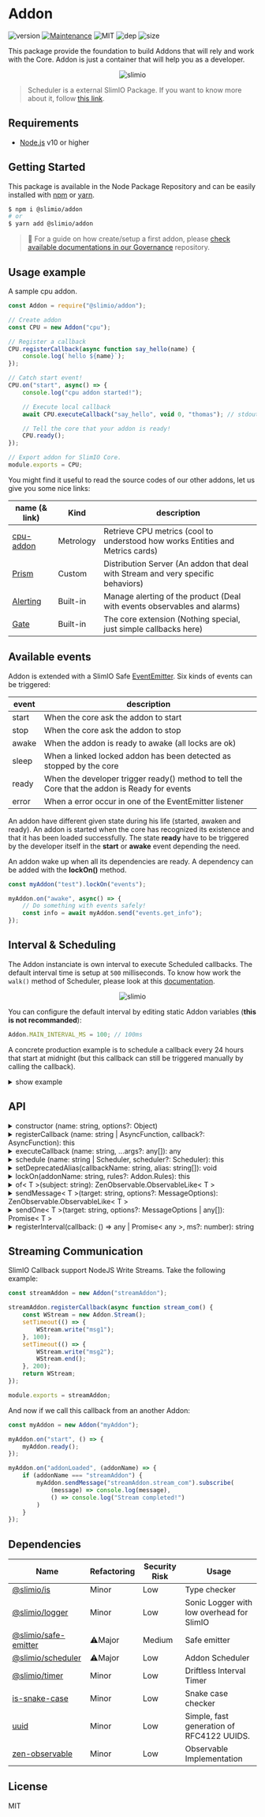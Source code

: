 # Addon
![version](https://img.shields.io/badge/dynamic/json.svg?url=https://raw.githubusercontent.com/SlimIO/Addon/master/package.json?token=AOgWw3vrgQuu-U4fz1c7yYZyc7XJPNtrks5catjdwA%3D%3D&query=$.version&label=Version)
[![Maintenance](https://img.shields.io/badge/Maintained%3F-yes-green.svg)](https://github.com/SlimIO/Addon/commit-activity)
![MIT](https://img.shields.io/github/license/mashape/apistatus.svg)
![dep](https://img.shields.io/david/SlimIO/Addon)
![size](https://img.shields.io/github/languages/code-size/SlimIO/Addon)

This package provide the foundation to build Addons that will rely and work with the Core. Addon is just a container that will help you as a developer.

<p align="center">
    <img src="https://i.imgur.com/SNAYd7Y.png" alt="slimio">
</p>

> Scheduler is a external SlimIO Package. If you want to know more about it, follow [this link](https://github.com/SlimIO/Scheduler).

## Requirements
- [Node.js](https://nodejs.org/en/) v10 or higher

## Getting Started

This package is available in the Node Package Repository and can be easily installed with [npm](https://docs.npmjs.com/getting-started/what-is-npm) or [yarn](https://yarnpkg.com).

```bash
$ npm i @slimio/addon
# or
$ yarn add @slimio/addon
```

> 👀 For a guide on how create/setup a first addon, please [check available documentations in our Governance](https://github.com/SlimIO/Governance#documentation) repository.

## Usage example

A sample cpu addon.

```js
const Addon = require("@slimio/addon");

// Create addon
const CPU = new Addon("cpu");

// Register a callback
CPU.registerCallback(async function say_hello(name) {
    console.log(`hello ${name}`);
});

// Catch start event!
CPU.on("start", async() => {
    console.log("cpu addon started!");

    // Execute local callback
    await CPU.executeCallback("say_hello", void 0, "thomas"); // stdout "hello thomas";

    // Tell the core that your addon is ready!
    CPU.ready();
});

// Export addon for SlimIO Core.
module.exports = CPU;
```

You might find it useful to read the source codes of our other addons, let us give you some nice links:

| name (& link) | Kind | description |
| --- | --- | --- |
| [cpu-addon](https://github.com/SlimIO/cpu-addon) | Metrology | Retrieve CPU metrics (cool to understood how works Entities and Metrics cards) |
| [Prism](https://github.com/SlimIO/Prism) | Custom | Distribution Server (An addon that deal with Stream and very specific behaviors) |
| [Alerting](https://github.com/SlimIO/Alerting) | Built-in | Manage alerting of the product (Deal with events observables and alarms) |
| [Gate](https://github.com/SlimIO/Gate) | Built-in | The core extension (Nothing special, just simple callbacks here) |

## Available events
Addon is extended with a SlimIO Safe [EventEmitter](https://github.com/SlimIO/Safe-emitter). Six kinds of events can be triggered:

| event | description |
| --- | --- |
| start | When the core ask the addon to start |
| stop | When the core ask the addon to stop |
| awake | When the addon is ready to awake (all locks are ok) |
| sleep | When a linked locked addon has been detected as stopped by the core |
| ready | When the developer trigger ready() method to tell the Core that the addon is Ready for events |
| error | When a error occur in one of the EventEmitter listener |

An addon have different given state during his life (started, awaken and ready). An addon is started when the core has recognized its existence and that it has been loaded successfully. The state **ready** have to be triggered by the developer itself in the **start** or **awake** event depending the need.

An addon wake up when all its dependencies are ready. A dependency can be added with the **lockOn()** method.
```js
const myAddon("test").lockOn("events");

myAddon.on("awake", async() => {
    // Do something with events safely!
    const info = await myAddon.send("events.get_info");
});
```

## Interval & Scheduling

The Addon instanciate is own interval to execute Scheduled callbacks. The default interval time is setup at `500` milliseconds. To know how work the `walk()` method of Scheduler, please look at this [documentation](https://github.com/SlimIO/Scheduler).

<p align="center">
    <img src="https://i.imgur.com/iEeA0ql.png" alt="slimio">
</p>

You can configure the default interval by editing static Addon variables (**this is not recommanded**):
```js
Addon.MAIN_INTERVAL_MS = 100; // 100ms
```

A concrete production example is to schedule a callback every 24 hours that start at midnight (but this callback can still be triggered manually by calling the callback).

<details><summary>show example</summary>
<br />

```js
const myAddon = new Addon("myAddon");

let isCalled = false;

async function ourJob() {
    isCalled = true;
    try {
        await new Promise((resolve) => setTimeout(resolve, 10000));
    }
    finally {
        isCalled = false;
    }
}

async function scheduledCallback() {
    if (isCalled) {
        return { error: "Job already running!" }
    }

    ourJob().catch((err) => myAddon.logger.writeLine(err));
    return { error: null };
}

myAddon
    .registerCallback(scheduledCallback)
    .schedule(new Scheduler({ interval: 86400, startDate: new Date(new Date().setHours(24, 0, 0, 0)) }));
```

</details>

## API

<details><summary>constructor (name: string, options?: Object)</summary>
<br />

Create a new Addon with a given name ! The name length must be more than two characters long.
Available options are:

| name | defaultValue | description |
| --- | --- | --- |
| version | 1.0.0 | Addon version |
| verbose | false | Enable addon verbose mode |
| description | Empty string | Addon description |

```js
const myAddon = new Addon("myAddon", {
    version: "0.1.0",
    verbose: true,
    description: "My Custom Addon!"
});
```
</details>

<details><summary>registerCallback (name: string | AsyncFunction, callback?: AsyncFunction): this</summary>
<br />

Register a new Addon callback. The callback should be an Asynchronous Function (Synchronous function will be rejected with a TypeError).

There is two ways to register a callback:

```js
myAddon.registerCallback("callback_name", async function() {
    console.log("callbackName has been executed!");
});
```

> Please, be sure to avoid Anonymous function as much possible!

Or by passing the callback reference as the name (The function can't be anonymous, else it will throw an Error).
```js
async function callback_name() {
    console.log("callbackName has been executed!");
}
myAddon.registerCallback(callback_name);
```

Callback name should be writted by following the snake_case convention [snake_case](https://fr.wikipedia.org/wiki/Snake_case) !
</details>

<details><summary>executeCallback (name: string, ...args?: any[]): any</summary>
<br />

Execute a callback (It will return a Promise). The method can take infinity of arguments (they will be returned as normal arguments of the callback).

```js
const myAddon = new Addon("myAddon");

myAddon.registerCallback(async function cb_test() {
    return "hello world!";
});

myAddon.on("start", async function() {
    const ret = await myAddon.executeCallback("cb_test");
    console.log(ret); // stdout "hello world!"
});
```
</details>

<details><summary>schedule (name: string | Scheduler, scheduler?: Scheduler): this</summary>
<br />

Schedule a callback execution interval. Use the package `@slimio/scheduler` to achieve a scheduler !

```js
const Scheduler = require("@slimio/scheduler");
const Addon = require("@slimio/addon");

const myAddon = new Addon("myAddon");

myAddon.registerCallback(async function sayHelloEveryOneSecond() {
    console.log("hello world");
});
myAddon.schedule("sayHelloEveryOneSecond", new Scheduler({ interval: 1 }));
```
</details>

<details><summary>setDeprecatedAlias(callbackName: string, alias: string[]): void</summary>
<br />

Setup a list of deprecated alias for a given callbackName. A NodeJS Warning will be throw if these alias are used (to warn developer/integrator to upgrade addon version).

```js
const myAddon = new Addon("myAddon");

myAddon.registerCallback(async function new_test() {
    console.log("hello world!");
});
myAddon.setDeprecatedAlias("new_test", ["old_test"]);
```
</details>

<details><summary>lockOn(addonName: string, rules?: Addon.Rules): this</summary>
<br />

Wait for an addon to be declared "ready" to awake local Addon. Rules argument is an Object described as follow:
```ts
export interface Rules {
    startAfter?: boolean;
    lockCallback?: boolean;
}
```

The default rule values are defined as: `{ startAfter = true, lockCallback = false }`
- startAfter: Ask our local addon to start after the given addonName.
- lockCallback: Lock callback execution when our local addon is not awake.

```js
const myAddon = new Addon("myAddon").lockOn("events");

myAddon.on("awake", () => {
    console.log("events is ready!");
    myAddon.ready();
});
```
</details>

<details><summary>of< T >(subject: string): ZenObservable.ObservableLike< T ></summary>
<br />

Subscribe to a given subject. Available "core" Subjects are:
```ts
interface Subjects {
    Addon: {
        readonly Ready: string;
    };
    Alarm: {
        readonly Open: string;
        readonly Update: string;
        readonly Close: string;
    };
    Metrics: {
        readonly Update: string;
    }
}
```
<br />

```js
const myAddon = new Addon("myAddon");

myAddon.of(Addon.Subjects.Addon.Ready).subscribe((addonName) => {
    console.log(`Addon with name ${addonName} is Ready !`);
});
```
</details>

<details><summary>sendMessage< T >(target: string, options?: MessageOptions): ZenObservable.ObservableLike< T ></summary>
<br />

Send a lazy message to a given target formatted as following: `addon.callback`. The returned value is an Observable (package **zen-observable**).
```js
const myAddon = new Addon("myAddon");

myAddon.on("start", function() {
    myAddon
        .sendMessage("cpu.get_info")
        .subscribe(console.log);
    myAddon.ready();
});
```

Available options are:

| name | default value | description |
| --- | --- | --- |
| args | Empty Array | Callback arguments |
| noReturn | false | If `true`, the method will return void 0 instead of a new Observable |
| timeout | 5000 | Timeout delay (before the hook expire) |

</details>

<details><summary>sendOne< T >(target: string, options?: MessageOptions | any[]): Promise< T ></summary>
<br />

Send **one** lazy message to a given target formatted as following: `addon.callback`. The returned value is a Promise (Use sendMessage under the hood).
```js
const myAddon = new Addon("myAddon");

myAddon.on("start", async function() {
    const addons = await myAddon.sendOne("gate.list_addons");
    console.log(addons);

    myAddon.ready();
});
```

Available options are the same as **sendMessage()**. If options is an Array, the message options will be constructed as follow
```
{ args: [] }
```

</details>

<details><summary>registerInterval(callback: () => any | Promise< any >, ms?: number): string</summary>
<br />

Register a driftless timer interval that will be managed by the Addon itself. These intervals are only executed when the addon is **awake**. These functions (intervals) **are protected against UnhandledPromiseRejection** (so any errors will not lead the process to exit).

Intervals are erased when the `stop` event is triggered to avoid excessive use of memory (So think to register these intervals in the **start** event).

```js
const myAddon = new Addon("myAddon").lockOn("otherAddon");

async function myInterval() {
    console.log("Hey ! I'm awake and will be executed every 5 seconds");
}

myAddon.on("start", () => {
    myAddon.registerInterval(myInterval, 5000);
});
```

The method registerInterval return a unique id which can be used to retrieve the original Node.js timer etc...
```js
const uid = myAddon.registerInterval(myInterval, 5000);

const { ms, callback, nodeTimer } = myAddon.intervals.get(uid);
nodeTimer.unref()
```

</details>

## Streaming Communication
SlimIO Callback support NodeJS Write Streams. Take the following example:

```js
const streamAddon = new Addon("streamAddon");

streamAddon.registerCallback(async function stream_com() {
    const WStream = new Addon.Stream();
    setTimeout(() => {
        WStream.write("msg1");
    }, 100);
    setTimeout(() => {
        WStream.write("msg2");
        WStream.end();
    }, 200);
    return WStream;
});

module.exports = streamAddon;
```

And now if we call this callback from an another Addon:

```js
const myAddon = new Addon("myAddon");

myAddon.on("start", () => {
    myAddon.ready();
});

myAddon.on("addonLoaded", (addonName) => {
    if (addonName === "streamAddon") {
        myAddon.sendMessage("streamAddon.stream_com").subscribe(
            (message) => console.log(message),
            () => console.log("Stream completed!")
        )
    }
});
```

## Dependencies

|Name|Refactoring|Security Risk|Usage|
|---|---|---|---|
|[@slimio/is](https://github.com/SlimIO/is#readme)|Minor|Low|Type checker|
|[@slimio/logger](https://github.com/SlimIO/logger)|Minor|Low|Sonic Logger with low overhead for SlimIO|
|[@slimio/safe-emitter](https://github.com/SlimIO/safeEmitter#readme)|⚠️Major|Medium|Safe emitter|
|[@slimio/scheduler](https://github.com/SlimIO/Scheduler#readme)|⚠️Major|Low|Addon Scheduler|
|[@slimio/timer](https://github.com/SlimIO/Timer#readme)|Minor|Low|Driftless Interval Timer|
|[is-snake-case](https://github.com/sunitJindal/is-snake-case#readme)|Minor|Low|Snake case checker|
|[uuid](https://github.com/kelektiv/node-uuid#readme)|Minor|Low|Simple, fast generation of RFC4122 UUIDS.|
|[zen-observable](https://github.com/zenparsing/zen-observable)|Minor|Low|Observable Implementation|

## License
MIT
